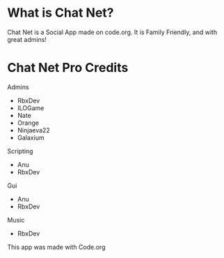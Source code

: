 # What is Chat Net?
  Chat Net is a Social App made on code.org.
It is Family Friendly, and with great admins!
# Chat Net Pro Credits
Admins
- RbxDev
- ILOGame
- Nate
- Orange
- Ninjaeva22
- Galaxium

Scripting
- Anu
- RbxDev


Gui
- Anu
- RbxDev

Music
- RbxDev

This app was made with Code.org
